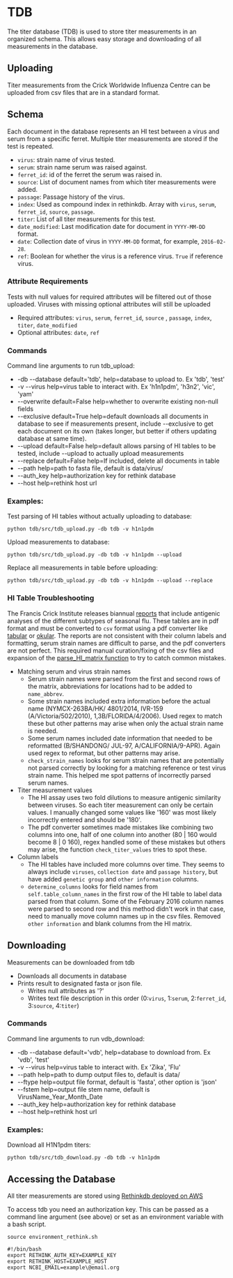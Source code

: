 # TDB
The titer database (TDB) is used to store titer measurements in an organized schema. This allows easy storage and downloading of all measurements in the database. 

## Uploading
Titer measurements from the Crick Worldwide Influenza Centre can be uploaded from csv files that are in a standard format.

## Schema

Each document in the database represents an HI test between a virus and serum from a specific ferret. Multiple titer measurements are stored if the test is repeated.

* `virus`: strain name of virus tested.
* `serum`: strain name serum was raised against. 
* `ferret_id`: id of the ferret the serum was raised in.
* `source`: List of document names from which titer measurements were added. 
* `passage`: Passage history of the virus.
* `index`: Used as compound index in rethinkdb. Array with `virus`, `serum`, `ferret_id`, `source`, `passage`.
* `titer`: List of all titer measurements for this test. 
* `date_modified`:  Last modification date for document in `YYYY-MM-DD` format.
* `date`: Collection date of virus in `YYYY-MM-DD` format, for example, `2016-02-28`.
* `ref`: Boolean for whether the virus is a reference virus. `True` if reference virus. 

### Attribute Requirements
Tests with null values for required attributes will be filtered out of those uploaded. Viruses with missing optional attributes will still be uploaded
* Required attributes: `virus`, `serum`, `ferret_id`, `source` , `passage`, `index`, `titer`, `date_modified`
* Optional attributes: `date`, `ref`

### Commands
Command line arguments to run tdb_upload:
* -db --database default='tdb', help=database to upload to. Ex 'tdb', 'test'
* -v --virus help=virus table to interact with. Ex 'h1n1pdm', 'h3n2', 'vic', 'yam'
* --overwrite default=False help=whether to overwrite existing non-null fields
* --exclusive default=True help=default downloads all documents in database to see if measurements present, include --exclusive to get each document on its own (takes longer, but better if others updating database at same time).
* --upload default=False help=default allows parsing of HI tables to be tested, include --upload to actually upload measurements
* --replace default=False help=If included, delete all documents in table
* --path help=path to fasta file, default is data/virus/
* --auth\_key help=authorization key for rethink database
* --host help=rethink host url

### Examples:

Test parsing of HI tables without actually uploading to database:

    python tdb/src/tdb_upload.py -db tdb -v h1n1pdm

Upload measurements to database:

    python tdb/src/tdb_upload.py -db tdb -v h1n1pdm --upload

Replace all measurements in table before uploading:

    python tdb/src/tdb_upload.py -db tdb -v h1n1pdm --upload --replace

### HI Table Troubleshooting

The Francis Crick Institute releases biannual [reports](https://www.crick.ac.uk/research/worldwide-influenza-centre/annual-and-interim-reports/) that include antigenic analyses of the different subtypes of seasonal flu. These tables are in pdf format and must be converted to `csv` format using a pdf converter like [tabular](https://github.com/tabulapdf/tabula) or  [okular](https://okular.kde.org/). The reports are not consistent with their column labels and formatting, serum strain names are difficult to parse, and the pdf converters are not perfect. This required manual curation/fixing of the csv files and expansion of the [parse_HI_matrix function](https://github.com/blab/nextflu/blob/master/augur/src/tree_titer.py#L842) to try to catch common mistakes. 

* Matching serum and virus strain names
	* Serum strain names were parsed from the first and second rows of the matrix, abbreviations 		for locations had to be added to `name_abbrev`. 
	* Some strain names included extra information before the actual name (NYMCX-263BA/HK/		4801/2014, IVR-159 (A/Victoria/502/2010), 1,3B/FLORIDA/4/2006). Used regex to match these 	but other patterns may arise when only the actual strain name is needed. 
	* Some serum names included date information that needed to be reformatted (B/SHANDONG/	JUL-97, A/CALIFORNIA/9-APR). Again used regex to reformat, but other patterns may arise. 
	* `check_strain_names` looks for serum strain names that are potentially not parsed correctly by 	looking for a matching reference or test virus strain name. This helped me spot patterns of 		incorrectly parsed serum names. 
* Titer measurement values
	* The HI assay uses two fold dilutions to measure antigenic similarity between viruses. So each 	titer measurement can only be certain values. I manually changed some values like '160' was 		most likely incorrectly entered and should be '180'.
	* The pdf converter sometimes made mistakes 	like combining two columns into one, half of one 	column into another (80 | 160 would become 8 | 0 160), regex handled some of these mistakes 	but others may arise, the function `check_titer_values` tries to spot these. 
* Column labels
	* The HI tables have included more columns over time. They seems to always include `viruses`, 	`collection date` and `passage history`, but have added `genetic group` and `other information` 	columns. 
	* `determine_columns` looks for field names from `self.table_column_names` in the first row of 		the HI table to label data parsed from that column. Some of the February 2016 column names 		were parsed to second row and this method didn't work in that case, need to manually move 		column names up in the csv files. Removed `other information` and blank columns from the HI 		matrix. 

## Downloading
Measurements can be downloaded from tdb
* Downloads all documents in database
* Prints result to designated fasta or json file. 
	* Writes null attributes as '?'
	* Writes text file description in this order (0:`virus`, 1:`serum`, 2:`ferret_id`, 3:`source`, 4:`titer`)

### Commands
Command line arguments to run vdb_download:
* -db --database default='vdb', help=database to download from. Ex 'vdb', 'test'
* -v --virus help=virus table to interact with. Ex 'Zika', 'Flu'
* --path help=path to dump output files to, default is data/
* --ftype help=output file format, default is 'fasta', other option is 'json'
* --fstem help=output file stem name, default is VirusName\_Year\_Month\_Date
* --auth\_key help=authorization key for rethink database
* --host help=rethink host url

### Examples:

Download all H1N1pdm titers:

    python tdb/src/tdb_download.py -db tdb -v h1n1pdm

## Accessing the Database
All titer measurements are stored using [Rethinkdb deployed on AWS](https://www.rethinkdb.com/docs/paas/#deploying-on-aws)

To access tdb you need an authorization key. This can be passed as a command line argument (see above) or set as an environment variable with a bash script.

`source environment_rethink.sh`
```shell
#!/bin/bash
export RETHINK_AUTH_KEY=EXAMPLE_KEY
export RETHINK_HOST=EXAMPLE_HOST
export NCBI_EMAIL=example\@email.org
```